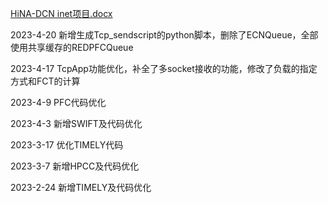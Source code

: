 [HiNA-DCN inet项目.docx](https://github.com/kalsasdf/HiNA-DCN_INET/files/11291147/HiNA-DCN.inet.docx)

2023-4-20 新增生成Tcp_sendscript的python脚本，删除了ECNQueue，全部使用共享缓存的REDPFCQueue

2023-4-17 TcpApp功能优化，补全了多socket接收的功能，修改了负载的指定方式和FCT的计算

2023-4-9 PFC代码优化

2023-4-3 新增SWIFT及代码优化

2023-3-17 优化TIMELY代码

2023-3-7 新增HPCC及代码优化

2023-2-24 新增TIMELY及代码优化
